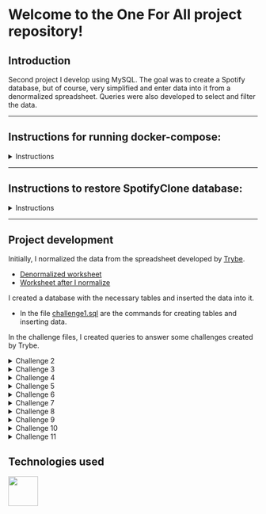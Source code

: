 # Welcome to the One For All project repository!

## Introduction

Second project I develop using MySQL. The goal was to create a Spotify database, but of course, very simplified and enter data into it from a denormalized spreadsheet. Queries were also developed to select and filter the data.

---

## Instructions for running docker-compose:

<details>
<summary>Instructions</summary>

> You need docker and docker-compose installed on the machine.

1. Clone the repository
2. Enter the repository folder you just cloned:
  * `cd project-mysql-one-for-all`
3. With docker and docker-compose installed, run the command `docker-compose up -d` to create the MySQL container and start it.
4. Run the `docker ps` command to check if the container is running.
5. Now open MySQL Workbench and connect to the container with the following information:
  * Hostname: `localhost`
  * Port: `3306`
  * Username: `root`
  * Password: `password`
6. Ready! Now you can run the SQL commands that are in the [`challenges`](./challenges/) directory to create the database and insert the data.
7. Run the `docker-compose down` command to stop and remove the container.

</details>

---

## Instructions to restore SpotifyClone database:
<details>
<summary>Instructions</summary>

1. Open MySQL Workbench and connect to your local server.
2. Copy the content of the <code>[challenge.sql](./challenges/challenge1.sql)</code> file and paste it into _Query 1_.
3. Clique no ícone de _lightning_ para executar o script.

</details>

--- 

## Project development

Initially, I normalized the data from the spreadsheet developed by [Trybe](https://github.com/tryber).

- [Denormalized worksheet](/SpotifyClone-Non-NormalizedTable.xlsx)
- [Worksheet after I normalize](/SpotifyClone-NormalizedTable.xlsx)

I created a database with the necessary tables and inserted the data into it.

- In the file [challenge1.sql](./challenges/challenge1.sql) are the commands for creating tables and inserting data.

In the challenge files, I created queries to answer some challenges created by Trybe.

<details>

<summary>Challenge 2</summary>

View the total amount of songs, artists and albums.

> File: [challenges2.sql](./challenges/challenge2.sql)

</details>

<details>
<summary>Challenge 3</summary>

Display the name of the user, the amount of songs listened to by the user and total minutes listened.

> File: [challenges3.sql](./challenges/challenge2.sql)

</details>

<details>
<summary>Challenge 4</summary>

Display the user's name and whether they are active or inactive.
- A user is considered active if they have listened to any music since 2021.

> File: [challenges4.sql](./challenges/challenge2.sql)

</details>

<details>
<summary>Challenge 5</summary>

Display the name of the song and the number of times it has been listened to.

> File: [challenges5.sql](./challenges/challenge2.sql)

</details>

<details>
<summary>Challenge 6</summary>

View the lowest existing plan amount paid by a user, the highest amount paid, the average amount of plans owned by users, and the total amount earned from the plans. 

> File: [challenges6.sql](./challenges/challenge2.sql)

</details>

<details>
<summary>Challenge 7</summary>

Display the artist's name, album and number of people following the artist. 

> File: [challenges7.sql](./challenges/challenge2.sql)

</details>

<details>
<summary>Challenge 8</summary>

Display the artist's name, and the artist's album name "Elis Regina".

> File: [challenges8.sql](./challenges/challenge2.sql)

</details>

<details>
<summary>Challenge 9</summary>

Display the number of songs that are present in the playback history of the user "Barbara Liskov".

> File: [challenges9.sql](./challenges/challenge2.sql)

</details>

<details>
<summary>Challenge 10</summary>

Display the name of the song, number of people who have already listened to the song from users who have the "free" or "personal" plan.

> File: [challenges10.sql](./challenges/challenge2.sql)

</details>

<details>
<summary>Challenge 11</summary>

Display normal song name and new song name. Only the songs that had their name changed.

<strong>Criteria</strong> for changing the song name:
- Change the word "Bard" in the song name to "QA"

- Change the word "Amar" in the song name to "Code Review"

- Change the word "Parents" at the end of the song name to "Pull Requests"

- Change the word "SOUL" at the end of the song name to "CODE"

- Change the word "SUPERSTAR" at the end of the song name to "SUPERDEV"

> File: [challenges11.sql](./challenges/challenge2.sql)

</details>

## Technologies used

<p align="left">
<a href="https://www.mysql.com/" target="_blank" rel="noreferrer"><img src="https://user-images.githubusercontent.com/25181517/183896128-ec99105a-ec1a-4d85-b08b-1aa1620b2046.png" width="60" height="60" /></a>
</p>
